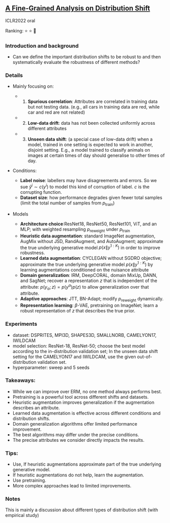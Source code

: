 ## [A Fine-Grained Analysis on Distribution Shift](https://arxiv.org/pdf/2110.11328.pdf)

ICLR2022 oral

Ranking: ⭐ ⭐ 🌟

### Introduction and background
- Can we define the important distribution shifts to be robust to and then systematically evaluate the robustness of different methods?

### Details
- Mainly focusing on:
  - 1. **Spurious correlation**: Attributes are correlated in training data but not testing data. (e.g., all cars in training data are red, while car and red are not related)
  - 2. **Low-data drift**: data has not been collected uniformly across different attributes
  - 3. **Unseen data shift**: (a special case of low-data drift) when a model, trained in one setting is expected to work in another, disjoint setting. E.g., a model trained to classify animals on images at certain times of day should generalise to other times of day.
  
- Conditions: 
  - **Label noise**: labellers may have disagreements and errors. So we sue $\hat{y}^i \sim c(y^i)$ to model this kind of corruption of label. $c$ is the corrupting function.
  - **Dataset size**: how performance degrades given fewer total samples (limit the total number of samples from $p_\text{train}$)

- Models
  - **Architecture choice**:ResNet18, ResNet50, ResNet101, ViT, and an MLP; with weighted resampling $p_\text{reweight}$ under $p_\text{train}$
  - **Heuristic data augmentation**: standard ImageNet augmentation, AugMix without JSD, RandAugment, and AutoAugment; approximate the true underlying generative model $p(x \| y^{1:K})$ in order to improve robustness.
  - **Learned data augmentation**: CYCLEGAN without SGDRO objective; approximate the true underlying generative model $p(x \| y^{1:K})$ by learning augmentations conditioned on the nuisance attribute
  - **Domain generalization**: IRM, DeepCORAL, domain MixUp, DANN, and SagNet; recover a representation $z$ that is independent of the attribute: $p(y_\alpha; z) = p(y^\alpha)p(z)$ to allow generalization over that attribute.
  - **Adaptive approaches**: JTT, BN-Adapt; modify $p_\text{reweight}$ dynamically.
  - **Representation learning**: $\beta$-VAE, pretraining on ImageNet; learn a robust representation of $z$ that describes the true prior.
  

### Experiments
- dataset: DSPRITES, MPI3D, SHAPES3D, SMALLNORB, CAMELYON17, IWILDCAM
- model selection: ResNet-18, ResNet-50; choose the best model according to the in-distribution validation set; In the unseen data shift setting for the CAMELYON17 and IWILDCAM, use the given out-of-distribution validation set.
- hyperparameter: sweep and 5 seeds

### Takeaways:
- While we can improve over ERM, no one method always performs best.
- Pretraining is a powerful tool across different shifts and datasets.
- Heuristic augmentation improves generalization if the augmentation describes an attribute.
- Learned data augmentation is effective across different conditions and distribution shifts. 
- Domain generalization algorithms offer limited performance improvement.
- The best algorithms may differ under the precise conditions.
- The precise attributes we consider directly impacts the results.

### Tips:
- Use, If heuristic augmentations approximate part of the true underlying generative model.
- If heuristic augmentations do not help, learn the augmentation.
- Use pretraining.
- More complex approaches lead to limited improvements.

### Notes
This is mainly a discussion about different types of distribution shift (with empirical study)
